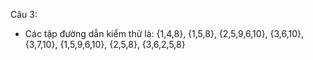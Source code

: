 Câu 3:
- Các tập đường dẫn kiểm thử là: {1,4,8}, {1,5,8}, {2,5,9,6,10}, {3,6,10}, {3,7,10}, {1,5,9,6,10}, {2,5,8}, {3,6,2,5,8}
